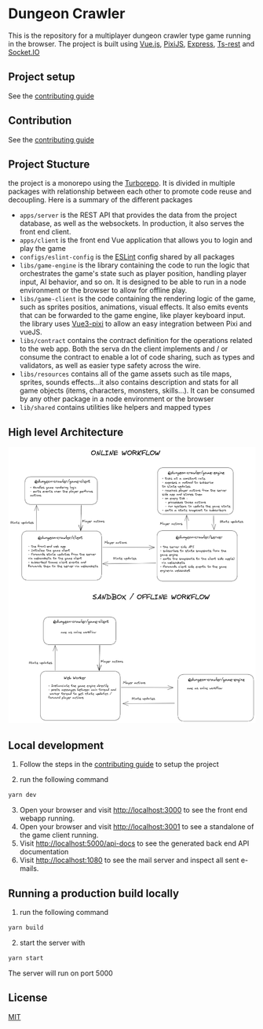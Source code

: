 # Dungeon Crawler

This is the repository for a multiplayer dungeon crawler type game running in the browser. The project is built using [Vue.js](https://vuejs.org/), [PixiJS](https://pixijs.com/), [Express](https://expressjs.com/), [Ts-rest](https://ts-rest.com/) and [Socket.IO](https://socket.io/)

## Project setup

See the [contributing guide](./CONTRIBUTING.md)

## Contribution

See the [contributing guide](./CONTRIBUTING.md)

## Project Stucture

the project is a monorepo using the [Turborepo](https://turbo.build/). It is divided in multiple packages with relationship between each other to promote code reuse and decoupling. Here is a summary of the different packages

- `apps/server` is the REST API that provides the data from the project database, as well as the websockets. In production, it also serves the front end client.
- `apps/client` is the front end Vue application that allows you to login and play the game
- `configs/eslint-config` is the [ESLint](https://eslint.org/) config shared by all packages
- `libs/game-engine` is the library containing the code to run the logic that orchestrates the game's state such as player position, handling player input, AI behavior, and so on. It is designed to be able to run in a node environment or the browser to allow for offline play.
- `libs/game-client` is the code containing the rendering logic of the game, such as sprites positios, animations, visual effects. It also emits events that can be forwarded to the game engine, like player keyboard input. the library uses [Vue3-pixi](https://vue3-pixi.vercel.app/) to allow an easy integration between Pixi and vueJS.
- `libs/contract` contains the contract definition for the operations related to the web app. Both the serva dn the client implements and / or consume the contract to enable a lot of code sharing, such as types and validators, as well as easier type safety across the wire.
- `libs/resources` contains all of the game assets such as tile maps, sprites, sounds effects...it also contains description and stats for all game objects (items, characters, monsters, skills...). It can be consumed by any other package in a node environment or the browser
- `lib/shared` contains utilities like helpers and mapped types

## High level Architecture

<div align="center" >
  <img src="./docs/workflow.png" alt="">
</div>

## Local development

1. Follow the steps in the [contributing guide](./CONTRIBUTING.md) to setup the project

2. run the following command

```sh
yarn dev
```

3. Open your browser and visit <http://localhost:3000> to see the front end webapp running.
4. Open your browser and visit <http://localhost:3001> to see a standalone of the game client running.
5. Visit <http://localhost:5000/api-docs> to see the generated back end API documentation
6. Visit <http://localhost:1080> to see the mail server and inspect all sent e-mails.

## Running a production build locally

1. run the following command

```sh
yarn build
```

2. start the server with

```sh
yarn start
```

The server will run on port 5000

## License

[MIT](./LICENSE)
